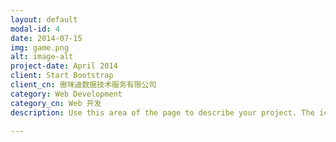 ```yaml
---
layout: default
modal-id: 4
date: 2014-07-15
img: game.png
alt: image-alt
project-date: April 2014
client: Start Bootstrap
client_cn: 傲咪迪数据技术服务有限公司
category: Web Development
category_cn: Web 开发
description: Use this area of the page to describe your project. The icon above is part of a free icon set by <a href="https://sellfy.com/p/8Q9P/jV3VZ/">Flat Icons</a>. On their website, you can download their free set with 16 icons, or you can purchase the entire set with 146 icons for only $12!

---
```

